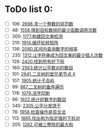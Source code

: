 # ToDo list 0: 


- [ ] 106: 	 [2698.求一个整数的惩罚数](https://leetcode.cn/problems/find-the-punishment-number-of-an-integer) 
- [ ] 48: 	 [1558.得到目标数组的最少函数调用次数](https://leetcode.cn/problems/minimum-numbers-of-function-calls-to-make-target-array) 
- [ ] 300: 	 [1177.构建回文串检测](https://leetcode.cn/problems/can-make-palindrome-from-substring) 
- [ ] 210: 	 [1914.循环轮转矩阵](https://leetcode.cn/problems/cyclically-rotating-a-grid) 
- [ ] 136: 	 [2080.区间内查询数字的频率](https://leetcode.cn/problems/range-frequency-queries) 
- [ ] 235: 	 [1312.让字符串成为回文串的最少插入次数](https://leetcode.cn/problems/minimum-insertion-steps-to-make-a-string-palindrome) 
- [ ] 128: 	 [2420.找到所有好下标](https://leetcode.cn/problems/find-all-good-indices) 
- [ ] 160: 	 [2563.统计公平数对的数目](https://leetcode.cn/problems/count-the-number-of-fair-pairs) 
- [ ] 101: 	 [2641.二叉树的堂兄弟节点 II](https://leetcode.cn/problems/cousins-in-binary-tree-ii) 
- [ ] 107: 	 [1905.统计子岛屿](https://leetcode.cn/problems/count-sub-islands) 
- [ ] 99: 	 [987.二叉树的垂序遍历](https://leetcode.cn/problems/vertical-order-traversal-of-a-binary-tree) 
- [ ] 176: 	 [1079.活字印刷](https://leetcode.cn/problems/letter-tile-possibilities) 
- [ ] 96: 	 [1922.统计好数字的数目](https://leetcode.cn/problems/count-good-numbers) 
- [ ] 345: 	 [2305.公平分发饼干](https://leetcode.cn/problems/fair-distribution-of-cookies) 
- [ ] 78: 	 [1958.检查操作是否合法](https://leetcode.cn/problems/check-if-move-is-legal) 
- [ ] 113: 	 [1865.找出和为指定值的下标对](https://leetcode.cn/problems/finding-pairs-with-a-certain-sum) 
- [ ] 205: 	 [1262.可被三整除的最大和](https://leetcode.cn/problems/greatest-sum-divisible-by-three) 
